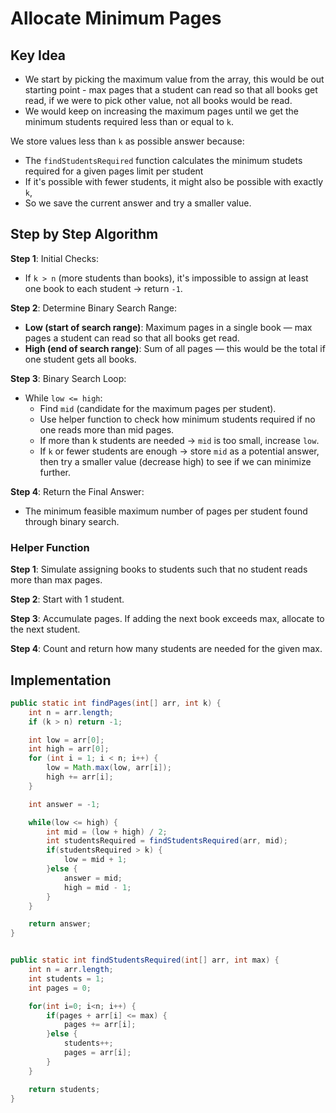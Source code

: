 # Allocate Minimum Pages

## Key Idea

- We start by picking the maximum value from the array, this would be out starting point - max pages that a student can read so that all books get read, if we were to pick other value, not all books would be read.
- We would keep on increasing the maximum pages until we get the minimum students required less than or equal to `k`.

We store values less than `k` as possible answer because:

- The `findStudentsRequired` function calculates the minimum studets required
  for a given pages limit per student
- If it's possible with fewer students, it might also be possible with exactly `k`,
- So we save the current answer and try a smaller value.

## Step by Step Algorithm

**Step 1**: Initial Checks:

- If `k > n` (more students than books), it's impossible to assign at least one book to each student → return `-1`.

**Step 2**: Determine Binary Search Range:

- **Low (start of search range)**: Maximum pages in a single book — max pages a student can read so that all books get read.
- **High (end of search range)**: Sum of all pages — this would be the total if one student gets all books.

**Step 3**: Binary Search Loop:

- While `low <= high`:
  - Find `mid` (candidate for the maximum pages per student).
  - Use helper function to check how minimum students required if no one reads more than mid pages.
  - If more than k students are needed → `mid` is too small, increase `low`.
  - If `k` or fewer students are enough → store `mid` as a potential answer, then try a smaller value (decrease high) to see if we can minimize further.

**Step 4**: Return the Final Answer:

- The minimum feasible maximum number of pages per student found through binary search.

### Helper Function

**Step 1**: Simulate assigning books to students such that no student reads more than max pages.

**Step 2**: Start with 1 student.

**Step 3**: Accumulate pages. If adding the next book exceeds max, allocate to the next student.

**Step 4**: Count and return how many students are needed for the given max.

## Implementation

```java
public static int findPages(int[] arr, int k) {
    int n = arr.length;
    if (k > n) return -1;

    int low = arr[0];
    int high = arr[0];
    for (int i = 1; i < n; i++) {
        low = Math.max(low, arr[i]);
        high += arr[i];
    }

    int answer = -1;

    while(low <= high) {
        int mid = (low + high) / 2;
        int studentsRequired = findStudentsRequired(arr, mid);
        if(studentsRequired > k) {
            low = mid + 1;
        }else {
            answer = mid;
            high = mid - 1;
        }
    }

    return answer;
}


public static int findStudentsRequired(int[] arr, int max) {
    int n = arr.length;
    int students = 1;
    int pages = 0;

    for(int i=0; i<n; i++) {
        if(pages + arr[i] <= max) {
            pages += arr[i];
        }else {
            students++;
            pages = arr[i];
        }
    }

    return students;
}
```
